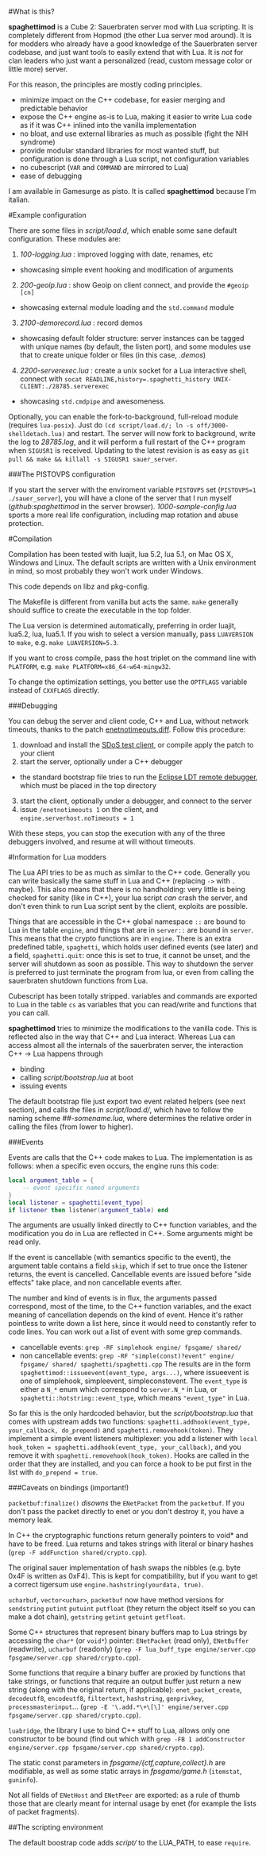 #What is this?

**spaghettimod** is a Cube 2: Sauerbraten server mod with Lua scripting. It is completely different from Hopmod (the other Lua server mod around). It is for modders who already have a good knowledge of the Sauerbraten server codebase, and just want tools to easily extend that with Lua. It is *not* for clan leaders who just want a personalized (read, custom message color or little more) server.

For this reason, the principles are mostly coding principles.

* minimize impact on the C++ codebase, for easier merging and predictable behavior
* expose the C++ engine as-is to Lua, making it easier to write Lua code as if it was C++ inlined into the vanilla implementation
* no bloat, and use external libraries as much as possible (fight the NIH syndrome)
* provide modular standard libraries for most wanted stuff, but configuration is done through a Lua script, not configuration variables
* no cubescript (`VAR` and `COMMAND` are mirrored to Lua)
* ease of debugging

I am available in Gamesurge as pisto. It is called **spaghettimod** because I'm italian.

#Example configuration

There are some files in *script/load.d*, which enable some sane default configuration. These modules are:
1. *100-logging.lua* : improved logging with date, renames, etc
  * showcasing simple event hooking and modification of arguments
2. *200-geoip.lua* : show Geoip on client connect, and provide the `#geoip [cn]`
  * showcasing external module loading and the `std.command` module
3. *2100-demorecord.lua* : record demos
  * showcasing default folder structure: server instances can be tagged with unique names (by default, the listen port), and some modules use that to create unique folder or files (in this case, *<tag>.demos*)
4. *2200-serverexec.lua* : create a unix socket for a Lua interactive shell, connect with `socat READLINE,history=.spaghetti_history UNIX-CLIENT:./28785.serverexec`
  * showcasing `std.cmdpipe` and awesomeness.

Optionally, you can enable the fork-to-background, full-reload module (requires `lua-posix`). Just do `(cd script/load.d/; ln -s off/3000-shelldetach.lua)` and restart. The server will now fork to background, write the log to *28785.log*, and it will perform a full restart of the C++ program when `SIGUSR1` is received. Updating to the latest revision is as easy as `git pull && make && killall -s SIGUSR1 sauer_server`.

###The PISTOVPS configuration

If you start the server with the enviroment variable `PISTOVPS` set (`PISTOVPS=1 ./sauer_server`), you will have a clone of the server that I run myself (*github:spaghettimod* in the server browser). *1000-sample-config.lua* sports a more real life configuration, including map rotation and abuse protection.

#Compilation

Compilation has been tested with luajit, lua 5.2, lua 5.1, on Mac OS X, Windows and Linux. The default scripts are written with a Unix environment in mind, so most probably they won't work under Windows.

This code depends on libz and pkg-config.

The Makefile is different from vanilla but acts the same. `make` generally should suffice to create the executable in the top folder.

The Lua version is determined automatically, preferring in order luajit, lua5.2, lua, lua5.1. If you wish to select a version manually, pass `LUAVERSION` to `make`, e.g. `make LUAVERSION=5.3`.

If you want to cross compile, pass the host triplet on the command line with `PLATFORM`, e.g. `make PLATFORM=x86_64-w64-mingw32`.

To change the optimization settings, you better use the `OPTFLAGS` variable instead of `CXXFLAGS` directly.

###Debugging

You can debug the server and client code, C++ and Lua, without network timeouts, thanks to the patch [enetnotimeouts.diff](https://raw.github.com/pisto/spaghettimod/master/enetnotimeouts.diff). Follow this procedure:
1. download and install the [SDoS test client](https://github.com/pisto/sdos-test), or compile apply the patch to your client
2. start the server, optionally under a C++ debugger
  * the standard bootstrap file tries to run the [Eclipse LDT remote debugger](https://wiki.eclipse.org/Koneki/LDT/Developer_Area/User_Guides/User_Guide_1.1#Attach_Debug), which must be placed in the top directory
3. start the client, optionally under a debugger, and connect to the server
4. issue `/enetnotimeouts 1` on the client, and `engine.serverhost.noTimeouts = 1`

With these steps, you can stop the execution with any of the three debuggers involved, and resume at will without timeouts.

#Information for Lua modders

The Lua API tries to be as much as similar to the C++ code. Generally you can write basically the same stuff in Lua and C++ (replacing `->` with `.` maybe). This also means that there is no handholding: very little is being checked for sanity (like in C++), your lua script *can* crash the server, and don't even think to run Lua script sent by the client, exploits are possible.

Things that are accessible in the C++ global namespace `::` are bound to Lua in the table `engine`, and things that are in `server::` are bound in `server`. This means that the crypto functions are in `engine`. There is an extra predefined table, `spaghetti`, which holds user defined events (see later) and a field, `spaghetti.quit`: once this is set to true, it cannot be unset, and the server will shutdown as soon as possible. This way to shutdown the server is preferred to just terminate the program from lua, or even from calling the sauerbraten shutdown functions from Lua.

Cubescript has been totally stripped. variables and commands are exported to Lua in the table `cs` as variables that you can read/write and functions that you can call.

**spaghettimod** tries to minimize the modifications to the vanilla code. This is reflected also in the way that C++ and Lua interact. Whereas Lua can access almost all the internals of the sauerbraten server, the interaction C++ -> Lua happens through
* binding
* calling *script/bootstrap.lua* at boot
* issuing events

The default bootstrap file just export two event related helpers (see next section), and calls the files in *script/load.d/*, which have to follow the naming scheme *##-somename.lua*, where determines the relative order in calling the files (from lower to higher).

###Events

Events are calls that the C++ code makes to Lua. The implementation is as follows: when a specific even occurs, the engine runs this code:

```lua
local argument_table = {
    -- event specific named arguments
}
local listener = spaghetti[event_type]
if listener then listener(argument_table) end
```

The arguments are usually linked directly to C++ function variables, and the modification you do in Lua are reflected in C++. Some arguments might be read only.

If the event is cancellable (with semantics specific to the event), the argument table contains a field `skip`, which if set to true once the listener returns, the event is cancelled. Cancellable events are issued before "side effects" take place, and non cancellable events after.

The number and kind of events is in flux, the arguments passed correspond, most of the time, to the C++ function variables, and the exact meaning of cancellation depends on the kind of event. Hence it's rather pointless to write down a list here, since it would need to constantly refer to code lines. You can work out a list of event with some grep commands.
* cancellable events: `grep -RF simplehook engine/ fpsgame/ shared/`
* non cancellable events: `grep -RF "simple(const)?event" engine/ fpsgame/ shared/ spaghetti/spaghetti.cpp`
The results are in the form `spaghettimod::issueevent(event_type, args...)`, where issueevent is one of simplehook, simpleevent, simpleconstevent. The `event_type` is either a `N_*` enum which correspond to `server.N_*` in Lua, or `spaghetti::hotstring::event_type`, which means `"event_type"` in Lua.

So far this is the only hardcoded behavior, but the *script/bootstrap.lua* that comes with upstream adds two functions: `spaghetti.addhook(event_type, your_callback, do_prepend)` and `spaghetti.removehook(token)`. They implement a simple event listeners multiplexer: you add a listener with `local hook_token = spaghetti.addhook(event_type, your_callback)`, and you remove it with `spaghetti.removehook(hook_token)`. Hooks are called in the order that they are installed, and you can force a hook to be put first in the list with `do_prepend = true`.

###Caveats on bindings (important!)

`packetbuf:finalize()` *disowns* the `ENetPacket` from the `packetbuf`. If you don't pass the packet directly to enet or you don't destroy it, you have a memory leak.

In C++ the cryptographic functions return generally pointers to void* and have to be freed. Lua returns and takes strings with literal or binary hashes (`grep -F addFunction shared/crypto.cpp`).

The original sauer implementation of hash swaps the nibbles (e.g. byte 0x4F is written as 0xF4). This is kept for compatibility, but if you want to get a correct tigersum use `engine.hashstring(yourdata, true)`.

`ucharbuf`, `vector<uchar>`, `packetbuf` now have method versions for `sendstring` `putint` `putuint` `putfloat` (they return the object itself so you can make a dot chain), `getstring` `getint` `getuint` `getfloat`.

Some C++ structures that represent binary buffers map to Lua strings by accessing the `char*` (or `void*`) pointer: `ENetPacket` (read only), `ENetBuffer` (readwrite), `ucharbuf` (readonly) (`grep -F lua_buff_type engine/server.cpp fpsgame/server.cpp shared/crypto.cpp`).

Some functions that require a binary buffer are proxied by functions that take strings, or functions that require an output buffer just return a new string (along with the original return, if applicable): `enet_packet_create`, `decodeutf8`, `encodeutf8`, `filtertext`, `hashstring`, `genprivkey`, `processmasterinput`... (`grep -E '\.add.*\+\[\]' engine/server.cpp fpsgame/server.cpp shared/crypto.cpp`).

`luabridge`, the library I use to bind C++ stuff to Lua, allows only one constructor to be bound (find out which with `grep -FB 1 addConstructor engine/server.cpp fpsgame/server.cpp shared/crypto.cpp`).

The static const parameters in *fpsgame/{ctf,capture,collect}.h* are modifiable, as well as some static arrays in *fpsgame/game.h* (`itemstat`, `guninfo`).

Not all fields of `ENetHost` and `ENetPeer` are exported: as a rule of thumb those that are clearly meant for internal usage by enet (for example the lists of packet fragments).

##The scripting environment

The default boostrap code adds *script/* to the LUA_PATH, to ease `require`.



